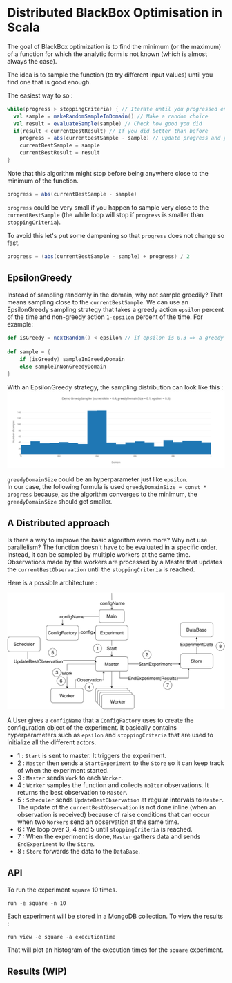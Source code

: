 # Distributed BlackBox Optimisation in Scala 

The goal of BlackBox optimization is to find the minimum (or the maximum) of a function
for which the analytic form is not known (which is almost always the case).

The idea is to sample the function (to try different input values) until you find one that is good enough. 

The easiest way to so : 
```scala
while(progress > stoppingCriteria) { // Iterate until you progressed enough 
  val sample = makeRandomSampleInDomain() // Make a random choice 
  val result = evaluateSample(sample) // Check how good you did
  if(result < currentBestResult) // If you did better than before 
    progress = abs(currentBestSample - sample) // update progress and your current best choice 
    currentBestSample = sample
    currentBestResult = result
}
```

Note that this algorithm might stop before being anywhere close to the minimum of the function. 

```scala
progress = abs(currentBestSample - sample)
```
`progress` could be very small if you happen to sample very close to the `currentBestSample` 
(the while loop will stop if `progress` is smaller than `stoppingCriteria`).

To avoid this let's put some dampening so that `progress` does not change so fast. 
```scala
progress = (abs(currentBestSample - sample) + progress) / 2
```

## EpsilonGreedy 
Instead of sampling randomly in the domain, why not sample greedily? 
That means sampling close to the `currentBestSample`. 
We can use an EpsilonGreedy sampling strategy that takes a greedy action `epsilon` percent of the time and non-greedy action `1-epsilon` percent of the time. For example: 

```scala
def isGreedy = nextRandom() < epsilon // if epsilon is 0.3 => a greedy sample will be taken 30% of the time. 

def sample = {
    if (isGreedy) sampleInGreedyDomain
    else sampleInNonGreedyDomain
}
```

With an EpsilonGreedy strategy, the sampling distribution can look like this : 
![alt text](plotGreedySampler.png)

`greedyDomainSize` could be an hyperparameter just like `epsilon`.  
In our case, the following formula is used  `greedyDomainSize = const * progress` because, as the algorithm converges
 to the minimum, the `greedyDomainSize` should get smaller. 

## A Distributed approach 

Is there a way to improve the basic algorithm even more? 
Why not use parallelism? The function doesn't have to be evaluated in a specific order. 
Instead, it can be sampled by multiple workers at the same time. Observations made by the workers 
are processed by a Master that updates the `currentBestObservation` until the `stoppingCriteria` is reached. 

Here is a possible architecture : 

![alt text](architecture.png)

A User gives a `configName` that a `ConfigFactory` uses to create the configuration object of the experiment. 
It basically contains hyperparameters such as `epsilon` and `stoppingCriteria` that are used to initialize all the different actors. 

- 1 : `Start` is sent to master. It triggers the experiment. 
- 2 : `Master` then sends a `StartExperiment` to the `Store` so it can keep track of when the experiment started. 
- 3 :  `Master` sends `Work` to each `Worker`. 
- 4 : `Worker` samples the function and collects `nbIter` observations. 
It returns the best observation to `Master`. 
- 5 : `Scheduler` sends `UpdateBestObservation` at regular intervals to `Master`. 
The update of the `currentBestObservation` is not done inline (when an observation is received)
because of raise conditions that can occur when two `Workers` send an observation at the same time. 
- 6 : We loop over 3, 4 and 5 until `stoppingCriteria` is reached. 
- 7 : When the experiment is done, `Master` gathers data and sends `EndExperiment` to the `Store`. 
- 8 : `Store` forwards the data to the `DataBase`. 

## API 

To run the experiment `square` 10 times. 
```
run -e square -n 10
```
Each experiment will be stored in a MongoDB collection. 
To view the results : 
```
run view -e square -a executionTime 
```
That will plot an histogram of the execution times 
for the `square` experiment. 


## Results (WIP)


